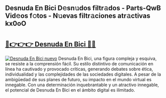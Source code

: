 ## Desnuda En Bici D𝚎sn𝚞dos filtr𝚊dos - Parts-QwB Vid𝚎os f𝚘tos - N𝚞evas filtr𝚊ciones atr𝚊ctivas kx0oO

# <h2><a href="http://mb4xgo.tromn.icu/?c=Desnuda+En+Bici">🔗👉👉👉 Desnuda En Bici 🔗🔗</a></h2>

[![Desnuda En Bici nuevo](https://i.imgur.com/pEAQMta.gif)](http://mb4xgo.tromn.icu/?c=Desnuda+En+Bici)
Desnuda En Bici, una figura compleja y esquiva, se resiste a la comprensión fácil. Su estilo distintivo de comunicación en línea ha cautivado y provocado críticas, generando debates sobre ética, individualidad y las complejidades de las sociedades digitales. A pesar de la ambigüedad de sus planes de futuro, su impacto en el mundo virtual es innegable. Con una determinación inquebrantable y un atractivo innegable, el potencial de Desnuda En Bici en el ámbito digital es ilimitado.
